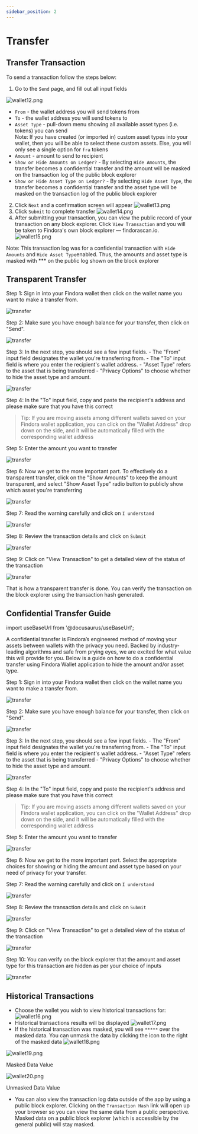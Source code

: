 ```yaml
---
sidebar_position: 2
---
```


# Transfer

## Transfer Transaction

To send a transaction follow the steps below:

1. Go to the `Send` page, and fill out all input fields

![wallet12.png](/img/wallet/wallet12.png)

- `From` - the wallet address you will send tokens from
- `To` - the wallet address you will send tokens to
- `Asset Type` - pull-down menu showing all available asset types (i.e. tokens) you can send  
  Note: If you have created (or imported in) custom asset types into your wallet, then you will be able to select these custom assets. Else, you will only see a single option for `fra` tokens
- `Amount` - amount to send to recipient
- `Show or Hide Amounts on Ledger?` - By selecting `Hide Amounts`, the transfer becomes a confidential transfer and the amount will be masked on the transaction log of the public block explorer
- `Show or Hide Asset Type on Ledger?` - By selecting `Hide Asset Type`, the transfer becomes a confidential transfer and the asset type will be masked on the transaction log of the public block explorer

2. Click `Next` and a confirmation screen will appear
   ![wallet13.png](/img/wallet/wallet13.png)
3. Click `Submit` to complete transfer
   ![wallet14.png](/img/wallet/wallet14.png)
4. After submitting your transaction, you can view the public record of your transaction on any block explorer. Click `View Transaction` and you will be taken to Findora's own block explorer — findorascan.io.
   ![wallet15.png](/img/wallet/wallet15.png)

Note: This transaction log was for a confidential transaction with `Hide Amounts` and `Hide Asset Type`enabled. Thus, the amounts and asset type is masked with \*\*\* on the public log shown on the block explorer

## Transparent Transfer

Step 1: Sign in into your Findora wallet then click on the wallet name you want to make a transfer from.

![transfer](/img/transfers/c-transfers-1.png)

Step 2: Make sure you have enough balance for your transfer, then click on "Send".

![transfer](/img/transfers/c-transfers-2.png)

Step 3: In the next step, you should see a few input fields. - The "From" input field designates the wallet you're transferring from. - The "To" input field is where you enter the recipient's wallet address. - "Asset Type" refers to the asset that is being transferred - "Privacy Options" to choose whether to hide the asset type and amount.

![transfer](/img/transfers/c-transfers-3.png)

Step 4: In the "To" input field, copy and paste the recipient's address and please make sure that you have this correct

> Tip: If you are moving assets among different wallets saved on your Findora wallet application, you can click on the "Wallet Address" drop down on the side, and it will be automatically filled with the corresponding wallet address

Step 5: Enter the amount you want to transfer

![transfer](/img/transfers/c-transfers-4.png)

Step 6: Now we get to the more important part. To effectively do a transparent transfer, click on the "Show Amounts" to keep the amount transparent, and select "Show Asset Type" radio button to publicly show which asset you're transferring

![transfer](/img/transfers/t-transfers-1.png)

Step 7: Read the warning carefully and click on `I understand`

![transfer](/img/transfers/c-transfers-5.png)

Step 8: Review the transaction details and click on `Submit`

![transfer](/img/transfers/t-transfers-2.png)

Step 9: Click on "View Transaction" to get a detailed view of the status of the transaction

![transfer](/img/transfers/t-transfers-3.png)

That is how a transparent transfer is done. You can verify the transaction on the block explorer using the transaction hash generated.

## Confidential Transfer Guide

import useBaseUrl from '@docusaurus/useBaseUrl';

A confidential transfer is Findora’s engineered method of moving your assets between wallets with the privacy you need. Backed by industry-leading algorithms and safe from prying eyes, we are excited for what value this will provide for you. Below is a guide on how to do a confidential transfer using Findora Wallet application to hide the amount and/or asset type.

Step 1: Sign in into your Findora wallet then click on the wallet name you want to make a transfer from.

![transfer](/img/transfers/c-transfers-1.png)

Step 2: Make sure you have enough balance for your transfer, then click on "Send".

![transfer](/img/transfers/c-transfers-2.png)

Step 3: In the next step, you should see a few input fields. - The "From" input field designates the wallet you're transferring from. - The "To" input field is where you enter the recipient's wallet address. - "Asset Type" refers to the asset that is being transferred - "Privacy Options" to choose whether to hide the asset type and amount.

![transfer](/img/transfers/c-transfers-3.png)

Step 4: In the "To" input field, copy and paste the recipient's address and please make sure that you have this correct

> Tip: If you are moving assets among different wallets saved on your Findora wallet application, you can click on the "Wallet Address" drop down on the side, and it will be automatically filled with the corresponding wallet address

Step 5: Enter the amount you want to transfer

![transfer](/img/transfers/c-transfers-4.png)

Step 6: Now we get to the more important part. Select the appropriate choices for showing or hiding the amount and asset type based on your need of privacy for your transfer.

Step 7: Read the warning carefully and click on `I understand`

![transfer](/img/transfers/c-transfers-5.png)

Step 8: Review the transaction details and click on `Submit`

![transfer](/img/transfers/c-transfers-6.png)

Step 9: Click on "View Transaction" to get a detailed view of the status of the transaction

![transfer](/img/transfers/c-transfers-7.png)

Step 10: You can verify on the block explorer that the amount and asset type for this transaction are hidden as per your choice of inputs

![transfer](/img/transfers/c-transfers-8.png)

## Historical Transactions

- Choose the wallet you wish to view historical transactions for:
  ![wallet16.png](/img/wallet/wallet16.png)
- Historical transactions results will be displayed
  ![wallet17.png](/img/wallet/wallet17.png)
- If the historical transaction was masked, you will see `*****` over the masked data. You can unmask the data by clicking the icon to the right of the masked data
  ![wallet18.png](/img/wallet/wallet18.png)

![wallet19.png](/img/wallet/wallet19.png)

Masked Data Value

![wallet20.png](/img/wallet/wallet20.png)

Unmasked Data Value

- You can also view the transaction log data outside of the app by using a public block explorer. Clicking on the `Transaction Hash` link will open up your browser so you can view the same data from a public perspective. Masked data on a public block explorer (which is accessible by the general public) will stay masked.

